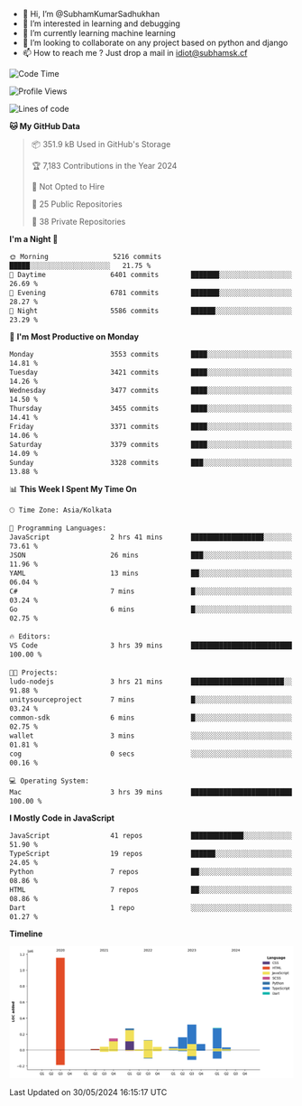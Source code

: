 - 👋 Hi, I’m @SubhamKumarSadhukhan
- 👀 I’m interested in learning and debugging
- 🌱 I’m currently learning machine learning
- 💞️ I’m looking to collaborate on any project based on python and django
- 📫 How to reach me ?
      Just drop a mail in idiot@subhamsk.cf

<!---
SubhamKumarSadhukhan/SubhamKumarSadhukhan is a ✨ special ✨ repository because its `README.md` (this file) appears on your GitHub profile.
You can click the Preview link to take a look at your changes.
--->


<!--START_SECTION:waka-->
![Code Time](http://img.shields.io/badge/Code%20Time-2%2C210%20hrs%2032%20mins-blue)

![Profile Views](http://img.shields.io/badge/Profile%20Views-0-blue)

![Lines of code](https://img.shields.io/badge/From%20Hello%20World%20I%27ve%20Written-2.7%20million%20lines%20of%20code-blue)

**🐱 My GitHub Data** 

> 📦 351.9 kB Used in GitHub's Storage 
 > 
> 🏆 7,183 Contributions in the Year 2024
 > 
> 🚫 Not Opted to Hire
 > 
> 📜 25 Public Repositories 
 > 
> 🔑 38 Private Repositories 
 > 
**I'm a Night 🦉** 

```text
🌞 Morning                5216 commits        █████░░░░░░░░░░░░░░░░░░░░   21.75 % 
🌆 Daytime                6401 commits        ███████░░░░░░░░░░░░░░░░░░   26.69 % 
🌃 Evening                6781 commits        ███████░░░░░░░░░░░░░░░░░░   28.27 % 
🌙 Night                  5586 commits        ██████░░░░░░░░░░░░░░░░░░░   23.29 % 
```
📅 **I'm Most Productive on Monday** 

```text
Monday                   3553 commits        ████░░░░░░░░░░░░░░░░░░░░░   14.81 % 
Tuesday                  3421 commits        ████░░░░░░░░░░░░░░░░░░░░░   14.26 % 
Wednesday                3477 commits        ████░░░░░░░░░░░░░░░░░░░░░   14.50 % 
Thursday                 3455 commits        ████░░░░░░░░░░░░░░░░░░░░░   14.41 % 
Friday                   3371 commits        ████░░░░░░░░░░░░░░░░░░░░░   14.06 % 
Saturday                 3379 commits        ████░░░░░░░░░░░░░░░░░░░░░   14.09 % 
Sunday                   3328 commits        ███░░░░░░░░░░░░░░░░░░░░░░   13.88 % 
```


📊 **This Week I Spent My Time On** 

```text
🕑︎ Time Zone: Asia/Kolkata

💬 Programming Languages: 
JavaScript               2 hrs 41 mins       ██████████████████░░░░░░░   73.61 % 
JSON                     26 mins             ███░░░░░░░░░░░░░░░░░░░░░░   11.96 % 
YAML                     13 mins             ██░░░░░░░░░░░░░░░░░░░░░░░   06.04 % 
C#                       7 mins              █░░░░░░░░░░░░░░░░░░░░░░░░   03.24 % 
Go                       6 mins              █░░░░░░░░░░░░░░░░░░░░░░░░   02.75 % 

🔥 Editors: 
VS Code                  3 hrs 39 mins       █████████████████████████   100.00 % 

🐱‍💻 Projects: 
ludo-nodejs              3 hrs 21 mins       ███████████████████████░░   91.88 % 
unitysourceproject       7 mins              █░░░░░░░░░░░░░░░░░░░░░░░░   03.24 % 
common-sdk               6 mins              █░░░░░░░░░░░░░░░░░░░░░░░░   02.75 % 
wallet                   3 mins              ░░░░░░░░░░░░░░░░░░░░░░░░░   01.81 % 
cog                      0 secs              ░░░░░░░░░░░░░░░░░░░░░░░░░   00.16 % 

💻 Operating System: 
Mac                      3 hrs 39 mins       █████████████████████████   100.00 % 
```

**I Mostly Code in JavaScript** 

```text
JavaScript               41 repos            █████████████░░░░░░░░░░░░   51.90 % 
TypeScript               19 repos            ██████░░░░░░░░░░░░░░░░░░░   24.05 % 
Python                   7 repos             ██░░░░░░░░░░░░░░░░░░░░░░░   08.86 % 
HTML                     7 repos             ██░░░░░░░░░░░░░░░░░░░░░░░   08.86 % 
Dart                     1 repo              ░░░░░░░░░░░░░░░░░░░░░░░░░   01.27 % 
```



**Timeline**

![Lines of Code chart](https://raw.githubusercontent.com/SubhamKumarSadhukhan/SubhamKumarSadhukhan/main/assets/bar_graph.png)


 Last Updated on 30/05/2024 16:15:17 UTC
<!--END_SECTION:waka-->
